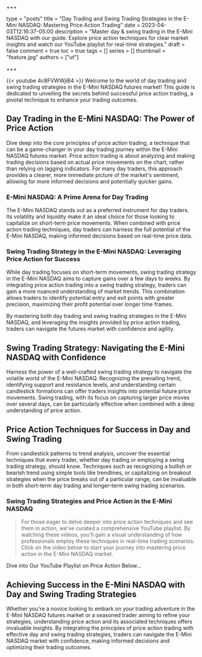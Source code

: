+++

type = "posts"
title = "Day Trading and Swing Trading Strategies in the E-Mini NASDAQ: Mastering Price Action Trading"
date =  2023-04-03T12:16:37-05:00
description = "Master day & swing trading in the E-Mini NASDAQ with our guide. Explore price action techniques for clear market insights and watch our YouTube playlist for real-time strategies."
draft = false
comment = true
toc = true
tags = []
series = []
thumbnail = "feature.jpg"
authors = ["ut"]

+++

{{< youtube 4c8FVWWjiB4 >}}
Welcome to the world of day trading and swing trading strategies in the E-Mini NASDAQ futures market! This guide is dedicated to unveiling the secrets behind successful price action trading, a pivotal technique to enhance your trading outcomes.

## Day Trading in the E-Mini NASDAQ: The Power of Price Action
Dive deep into the core principles of price action trading, a technique that can be a game-changer in your day trading journey within the E-Mini NASDAQ futures market. Price action trading is about analyzing and making trading decisions based on actual price movements on the chart, rather than relying on lagging indicators. For many day traders, this approach provides a clearer, more immediate picture of the market's sentiment, allowing for more informed decisions and potentially quicker gains.

### E-Mini NASDAQ: A Prime Arena for Day Trading

The E-Mini NASDAQ stands out as a preferred instrument for day traders. Its volatility and liquidity make it an ideal choice for those looking to capitalize on short-term price movements. When combined with price action trading techniques, day traders can harness the full potential of the E-Mini NASDAQ, making informed decisions based on real-time price data.

### Swing Trading Strategy in the E-Mini NASDAQ: Leveraging Price Action for Success

While day trading focuses on short-term movements, swing trading strategy in the E-Mini NASDAQ aims to capture gains over a few days to weeks. By integrating price action trading into a swing trading strategy, traders can gain a more nuanced understanding of market trends. This combination allows traders to identify potential entry and exit points with greater precision, maximizing their profit potential over longer time frames.

By mastering both day trading and swing trading strategies in the E-Mini NASDAQ, and leveraging the insights provided by price action trading, traders can navigate the futures market with confidence and agility.

## Swing Trading Strategy: Navigating the E-Mini NASDAQ with Confidence
Harness the power of a well-crafted swing trading strategy to navigate the volatile world of the E-Mini NASDAQ. Recognizing the prevailing trend, identifying support and resistance levels, and understanding certain candlestick formations can offer traders insights into potential future price movements. Swing trading, with its focus on capturing larger price moves over several days, can be particularly effective when combined with a deep understanding of price action.

## Price Action Techniques for Success in Day and Swing Trading
From candlestick patterns to trend analysis, uncover the essential techniques that every trader, whether day trading or employing a swing trading strategy, should know. Techniques such as recognizing a bullish or bearish trend using simple tools like trendlines, or capitalizing on breakout strategies when the price breaks out of a particular range, can be invaluable in both short-term day trading and longer-term swing trading scenarios.

### Swing Trading Strategies and Price Action in the E-Mini NASDAQ


> For those eager to delve deeper into price action techniques and see them in action, we've curated a comprehensive YouTube playlist. By watching these videos, you'll gain a visual understanding of how professionals employ these techniques in real-time trading scenarios. Click on the video below to start your journey into mastering price action in the E-Mini NASDAQ market.

Dive into Our YouTube Playlist on Price Action Below...

<!-- {{< youtubepl PL9uZis3GV47yM1WxqArzor7c8XnyRorL2 >}} -->

## Achieving Success in the E-Mini NASDAQ with Day and Swing Trading Strategies
Whether you're a novice looking to embark on your trading adventure in the E-Mini NASDAQ futures market or a seasoned trader aiming to refine your strategies, understanding price action and its associated techniques offers invaluable insights. By integrating the principles of price action trading with effective day and swing trading strategies, traders can navigate the E-Mini NASDAQ market with confidence, making informed decisions and optimizing their trading outcomes.

